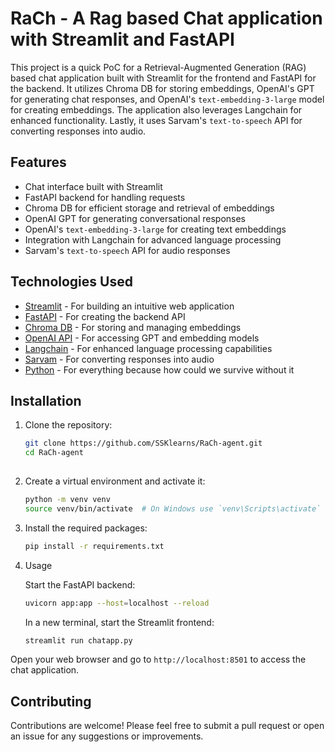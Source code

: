 # RaCh - A Rag based Chat application with Streamlit and FastAPI

This project is a quick PoC for a Retrieval-Augmented Generation (RAG) based chat application built with Streamlit for the frontend and FastAPI for the backend. It utilizes Chroma DB for storing embeddings, OpenAI's GPT for generating chat responses, and OpenAI's `text-embedding-3-large` model for creating embeddings. The application also leverages Langchain for enhanced functionality. Lastly, it uses Sarvam's `text-to-speech` API for converting responses into audio.

## Features

- Chat interface built with Streamlit
- FastAPI backend for handling requests
- Chroma DB for efficient storage and retrieval of embeddings
- OpenAI GPT for generating conversational responses
- OpenAI's `text-embedding-3-large` for creating text embeddings
- Integration with Langchain for advanced language processing
- Sarvam's `text-to-speech` API for audio responses

## Technologies Used

- [Streamlit](https://streamlit.io/) - For building an intuitive web application
- [FastAPI](https://fastapi.tiangolo.com/) - For creating the backend API
- [Chroma DB](https://www.trychroma.com/) - For storing and managing embeddings
- [OpenAI API](https://beta.openai.com/docs/) - For accessing GPT and embedding models
- [Langchain](https://langchain.com/) - For enhanced language processing capabilities
- [Sarvam](https://www.sarvam.ai/) - For converting responses into audio
- [Python](https://www.python.org/) - For everything because how could we survive without it

## Installation

1. Clone the repository:

   ```bash
   git clone https://github.com/SSKlearns/RaCh-agent.git
   cd RaCh-agent
  
2. Create a virtual environment and activate it:

    ```bash
    python -m venv venv
    source venv/bin/activate  # On Windows use `venv\Scripts\activate`

3. Install the required packages:

    ```bash
    pip install -r requirements.txt

4. Usage

    Start the FastAPI backend:

    ```bash
    uvicorn app:app --host=localhost --reload
    ```
    
    In a new terminal, start the Streamlit frontend:
    
    ```bash
    streamlit run chatapp.py

  Open your web browser and go to `http://localhost:8501` to access the chat application.

## Contributing
Contributions are welcome! Please feel free to submit a pull request or open an issue for any suggestions or improvements.
